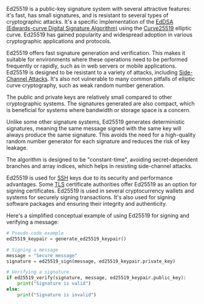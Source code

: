 Ed25519 is a public-key signature system with several attractive features: it's fast, has small signatures, and is resistant to several types of cryptographic attacks. It's a specific implementation of the [EdDSA (Edwards-curve Digital Signature Algorithm)](../cryptography/eddsa.md) using the [Curve25519](../cryptography/25519.md) elliptic curve. Ed25519 has gained popularity and widespread adoption in various cryptographic applications and protocols.

Ed25519 offers fast signature generation and verification. This makes it suitable for environments where these operations need to be performed frequently or rapidly, such as in web servers or mobile applications. Ed25519 is designed to be resistant to a variety of attacks, including [Side-Channel Attacks](../security/side.md). It's also not vulnerable to many common pitfalls of elliptic curve cryptography, such as weak random number generation.

The public and private keys are relatively small compared to other cryptographic systems. The signatures generated are also compact, which is beneficial for systems where bandwidth or storage space is a concern.

Unlike some other signature systems, Ed25519 generates deterministic signatures, meaning the same message signed with the same key will always produce the same signature. This avoids the need for a high-quality random number generator for each signature and reduces the risk of key leakage.

The algorithm is designed to be "constant-time", avoiding secret-dependent branches and array indices, which helps in resisting side-channel attacks.

Ed25519 is used for [SSH](../protocols/ssh.md) keys due to its security and performance advantages. Some [TLS](../cryptography/tls.md) certificate authorities offer Ed25519 as an option for signing certificates. Ed25519 is used in several cryptocurrency wallets and systems for securely signing transactions. It's also used for signing software packages and ensuring their integrity and authenticity.

Here's a simplified conceptual example of using Ed25519 for signing and verifying a message:

```python
# Pseudo-code example
ed25519_keypair = generate_ed25519_keypair()

# Signing a message
message = "Secure message"
signature = ed25519_sign(message, ed25519_keypair.private_key)

# Verifying a signature
if ed25519_verify(signature, message, ed25519_keypair.public_key):
    print("Signature is valid")
else:
    print("Signature is invalid")
```
